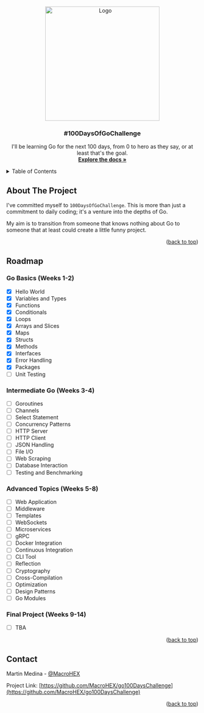 <a name="readme-top"></a>

<!-- PROJECT LOGO -->
<br />
<div align="center">
    <img src="https://go.dev/blog/go-brand/Go-Logo/PNG/Go-Logo_LightBlue.png" alt="Logo" width="300">

<h3 align="center">#100DaysOfGoChallenge</h3>

  <p align="center">
    I'll be learning Go for the next 100 days, from 0 to hero as they say, or at least that's the goal.
    <br />
    <a href="https://go.dev/doc/"><strong>Explore the docs »</strong></a>
  </p>
</div>

<!-- TABLE OF CONTENTS -->
<details>
  <summary>Table of Contents</summary>
  <ol>
    <li>
      <a href="#about-the-project">About The Project</a>
    </li>
    <li>
        <a href="#roadmap">Roadmap</a>
        <ul>
            <li><a href="#go-basics-weeks-1-2">Go Basics (Weeks 1-2)</a></li>
            <li><a href="#intermediate-go-weeks-3-4">Intermediate Go (Weeks 3-4)</a></li>
            <li><a href="#advanced-topics-weeks-5-8">Advanced Topics (Weeks 5-8)</a></li>
            <li><a href="#final-project-weeks-9-14">Final Project (Weeks 9-14)</a></li>
        </ul>
    </li>
    <li><a href="#contact">Contact</a></li>

  </ol>
</details>



<!-- ABOUT THE PROJECT -->

## About The Project

I've committed myself to `100DaysOfGoChallenge`. This is more than just a commitment to daily coding; it's a venture
into the depths of Go.

My aim is to transition from someone that knows nothing about Go to someone that at least could
create a little funny project.

<p align="right">(<a href="#readme-top">back to top</a>)</p>

<!-- ROADMAP -->

## Roadmap

### Go Basics (Weeks 1-2)

- [x] Hello World
- [x] Variables and Types
- [x] Functions
- [x] Conditionals
- [x] Loops
- [x] Arrays and Slices
- [x] Maps
- [x] Structs
- [x] Methods
- [x] Interfaces
- [x] Error Handling
- [x] Packages
- [ ] Unit Testing

### Intermediate Go (Weeks 3-4)

- [ ] Goroutines
- [ ] Channels
- [ ] Select Statement
- [ ] Concurrency Patterns
- [ ] HTTP Server
- [ ] HTTP Client
- [ ] JSON Handling
- [ ] File I/O
- [ ] Web Scraping
- [ ] Database Interaction
- [ ] Testing and Benchmarking

### Advanced Topics (Weeks 5-8)

- [ ] Web Application
- [ ] Middleware
- [ ] Templates
- [ ] WebSockets
- [ ] Microservices
- [ ] gRPC
- [ ] Docker Integration
- [ ] Continuous Integration
- [ ] CLI Tool
- [ ] Reflection
- [ ] Cryptography
- [ ] Cross-Compilation
- [ ] Optimization
- [ ] Design Patterns
- [ ] Go Modules

### Final Project (Weeks 9-14)

- [ ] TBA

<p align="right">(<a href="#readme-top">back to top</a>)</p>
<!-- CONTACT -->

## Contact

Martin Medina - [@MacroHEX](https://twitter.com/macrohex)

Project Link: [https://github.com/MacroHEX/go100DaysChallenge](https://github.com/MacroHEX/go100DaysChallenge)

<p align="right">(<a href="#readme-top">back to top</a>)</p>
